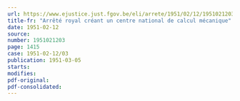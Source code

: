 ```yaml
---
url: https://www.ejustice.just.fgov.be/eli/arrete/1951/02/12/1951021203/justel
title-fr: "Arrêté royal créant un centre national de calcul mécanique"
date: 1951-02-12
source:
number: 1951021203
page: 1415
case: 1951-02-12/03
publication: 1951-03-05
starts:
modifies:
pdf-original:
pdf-consolidated:
---
```


